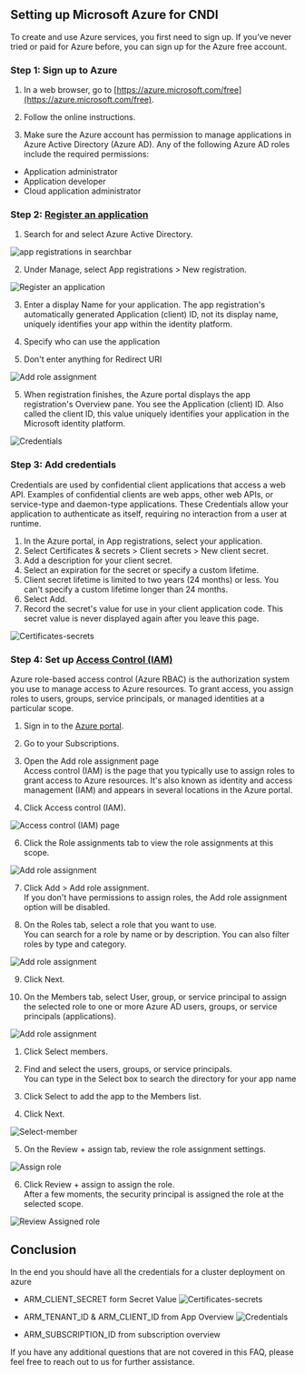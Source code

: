 ## Setting up Microsoft Azure for CNDI

To create and use Azure services, you first need to sign up. If you’ve never tried or paid for Azure before, you can sign up for the Azure free account.

### Step 1: Sign up to Azure

1. In a web browser, go to [https://azure.microsoft.com/free](https://azure.microsoft.com/free).

2. Follow the online instructions.

3. Make sure the Azure account has permission to manage applications in Azure Active Directory (Azure AD). Any of the following Azure AD roles include the required permissions:
- Application administrator
- Application developer
- Cloud application administrator

### Step 2: [Register an application](https://portal.azure.com/)

1. Search for and select Azure Active Directory.

![app registrations in searchbar](/docs/cloud-setup-guide/azure/img/search-app-registrations.png)

2. Under Manage, select App registrations > New registration.

![Register an application](/docs/cloud-setup-guide/azure/img/register-application-1.png)

3. Enter a display Name for your application. The app registration's automatically generated Application (client) ID, not its display name, uniquely identifies your app within the identity platform.

3. Specify who can use the application

4. Don't enter anything for Redirect URI

![Add role assignment](/docs/cloud-setup-guide/azure/img/register-application-2.png)

5. When registration finishes, the Azure portal displays the app registration's Overview pane. You see the Application (client) ID. Also called the client ID, this value uniquely identifies your application in the Microsoft identity platform.

![Credentials](/docs/cloud-setup-guide/azure/img/register-application-3.png)

### Step 3: Add credentials
Credentials are used by confidential client applications that access a web API. Examples of confidential clients are web apps, other web APIs, or service-type and daemon-type applications. These Credentials allow your application to authenticate as itself, requiring no interaction from a user at runtime.

1. In the Azure portal, in App registrations, select your application.
2. Select Certificates & secrets > Client secrets > New client secret.
3. Add a description for your client secret.
4. Select an expiration for the secret or specify a custom lifetime.
5. Client secret lifetime is limited to two years (24 months) or less. You can't specify a custom lifetime longer than 24 months.
6. Select Add.
7. Record the secret's value for use in your client application code. This secret value is never displayed again after you leave this page.

![Certificates-secrets](/docs/cloud-setup-guide/azure/img/certificates-secrets.png)


### Step 4: Set up [Access Control (IAM)](https://docs.microsoft.com/en-us/azure/role-based-access-control/role-assignments-portal?tabs=current)

Azure role-based access control (Azure RBAC) is the authorization system you use to manage access to Azure resources. To grant access, you assign roles to users, groups, service principals, or managed identities at a particular scope.

1. Sign in to the [Azure portal](https://portal.azure.com/).

2. Go to your Subscriptions.

4. Open the Add role assignment page  
   Access control (IAM) is the page that you typically use to assign roles to grant access to Azure resources. It's also known as identity and access management (IAM) and appears in several locations in the Azure portal.

5. Click Access control (IAM).
   
![Access control (IAM) page](/docs/cloud-setup-guide/azure/img/sub-access-control.png)    

6. Click the Role assignments tab to view the role assignments at this scope.

![Add role assignment](/docs/cloud-setup-guide/azure/img/add-role-assignment-menu.png)

7. Click Add > Add role assignment.  
   If you don't have permissions to assign roles, the Add role assignment option will be disabled.

8. On the Roles tab, select a role that you want to use.  
You can search for a role by name or by description. You can also filter roles by type and category.

![Add role assignment](/docs/cloud-setup-guide/azure/img/roles.png)

9. Click Next.

10. On the Members tab, select User, group, or service principal to assign the selected role to one or more Azure AD users, groups, or service principals (applications).

![Add role assignment](/docs/cloud-setup-guide/azure/img/members.png)

1.  Click Select members.

2.  Find and select the users, groups, or service principals.  
    You can type in the Select box to search the directory for your app name
3.  Click Select to add the app to the Members list.

4. Click Next.

![Select-member](/docs/cloud-setup-guide/azure/img/select-members.png)

5.  On the Review + assign tab, review the role assignment settings.

![Assign role](/docs/cloud-setup-guide/azure/img/review-assign.png)

6.  Click Review + assign to assign the role.  
After a few moments, the security principal is assigned the role at the selected scope.

![Review Assigned role](/docs/cloud-setup-guide/azure/img/r-role-assignments.png)

## Conclusion
In the end you should have all the credentials for a cluster deployment on azure 

- ARM_CLIENT_SECRET form Secret Value
![Certificates-secrets](/docs/cloud-setup-guide/azure/img/certificates-secrets.png)

- ARM_TENANT_ID & ARM_CLIENT_ID from App Overview
![Credentials](/docs/cloud-setup-guide/azure/img/register-application-3.png)

- ARM_SUBSCRIPTION_ID from subscription overview


If you have any additional questions that are not covered in this FAQ, please feel free to reach out to us for further assistance.